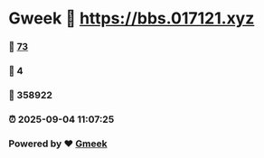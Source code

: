 # Gweek :link: https://bbs.017121.xyz 
### :page_facing_up: [73](https://bbs.017121.xyz/tag.html) 
### :speech_balloon: 4 
### :hibiscus: 358922 
### :alarm_clock: 2025-09-04 11:07:25 
### Powered by :heart: [Gmeek](https://github.com/Meekdai/Gmeek)
